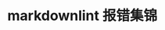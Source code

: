 # markdownlint 报错集锦
<!--
## MD001 - 标题逐级递增

`MD001` - [Heading levels should only increment by one level at a time](https://github.com/DavidAnson/markdownlint/blob/main/doc/Rules.md#md001---heading-levels-should-only-increment-by-one-level-at-a-time)
`MD001` - 标题层级每次只能递增加一

**别名**：`heading-increment`

**标签**：`headings`

**规范**：标题层级应逐级递增，最多六级。

## MD003 - 标题样式

`MD003` - [Heading style](https://github.com/DavidAnson/markdownlint/blob/main/doc/Rules.md#md003---heading-style)
`MD003` - 标题样式

**别名**：`heading-style`

**标签**：`heandings`

**规范**：标题样式应一致。

**参数**：

- ```
  style
  ```

  （

  ```
  字符串
  ```

   

  ，默认值：

  ```
  consistent
  ```

  ，可选值：

  ```
  atx
  ```

   

  /

   

  ```
  atx_closed
  ```

   

  /

   

  ```
  consistent
  ```

   

  /

   

  ```
  setext
  ```

   

  /

   

  ```
  setext_with_atx
  ```

   

  /

   

  ```
  setext_with_atx_closed
  ```

  ）

  文档中的标题样式。

  - ```
    atx
    ```

    ：ATX 标题，共六级。

    | `1 ` | `# ATX 一级标题` |
    | ---- | ---------------- |
    |      |                  |

  - ```
    atx_closed
    ```

    ：封闭 ATX 标题，共六级。

    | `1 ` | `# 封闭 ATX 一级标题 #` |
    | ---- | ----------------------- |
    |      |                         |

  - ```
    setext
    ```

    ：Setext 标题，只有一、二级两级。

    | `1 2 3 4 5 ` | `Setext 一级标题 ============== Setext 二级标题 --------------` |
    | ------------ | ------------------------------------------------------------ |
    |              |                                                              |

  - `consistent`：上述标题样式均可，但标题样式应一致。

  - `setext_with_atx`：一、二级使用 Setext 标题，其他层级使用 ATX 标题。

  - `setext_with_atx_closed`：一、二级使用 Setext 标题，其他层级使用封闭 ATX 标题。

## MD004 - 无序列表样式

`MD004` - [Unordered list style](https://github.com/DavidAnson/markdownlint/blob/main/doc/Rules.md#md004---unordered-list-style)
`MD004` - 无序列表样式

**别名**：`ul-style`

**标签**：`bullet`、`ul`

**规范**：无序列表项的前缀符号应一致。

**修正**：违规格式可通过命令行工具修正。

**参数**：

- ```
  style
  ```

  （

  ```
  字符串
  ```

  ，默认值：

  ```
  consistent
  ```

  ，可选值：

  ```
  asterisk
  ```

   

  /

   

  ```
  consistent
  ```

   

  /

   

  ```
  dash
  ```

   

  /

   

  ```
  plus
  ```

   

  /

   

  ```
  sublist
  ```

  ）

  文档中无序列表项前缀符号的样式。

  - `asterisk`：星号前缀 `*`。

  - `dash`：减号前缀 `-`。

  - `plus`：加号前缀 `+`。

  - `consistent`：上述三种前缀符号均可，但样式应一致。

  - ```
    sublist
    ```

    ：允许不同层级的无序列表项使用不同的前缀符号，但同一层级的样式应一致。

    | `1 2 3 4 5 6 ` | `* 列表项 1  + 列表项 2    - 列表项 3  + 列表项 4 * 列表项 5  + 列表项 6` |
    | -------------- | ------------------------------------------------------------ |
    |                |                                                              |

## MD005 - 列表层级缩进

`MD005` - [Inconsistent indentation for list items at the same levle](https://github.com/DavidAnson/markdownlint/blob/main/doc/Rules.md#md005---inconsistent-indentation-for-list-items-at-the-same-level)
`MD005` - 同一层级的列表项缩进不一致

**别名**：`list-indent`

**标签**：`bullet`、`indentation`、`ul`

**规范**：相同层级列表项的缩进应一致。

**修正**：违规格式可通过命令行工具修正。

**例外**：允许右对齐的有序列表前缀编号。

| `1 2 3 4 ` | ` 8. 列表项 8 9. 列表项 9 10. 列表项 10 11. 列表项 11` |
| ---------- | ------------------------------------------------------ |
|            |                                                        |

## MD007 - 无序列表缩进量

`MD007` - [Unordered list indentation](https://github.com/DavidAnson/markdownlint/blob/main/doc/Rules.md#md007---unordered-list-indentation)
`MD007` - 无序列表缩进量

**别名**：`ul-indent`

**标签**：`bullet`、`indentation`、`ul`

**规范**：嵌套无序列表项的缩进应一致。

**参数**：

- `indent`（`整数`，默认值：`2`）
  缩进空格数。
- `start_indent`（`整数`，默认值：`2`）
  最外层无序列表项缩进空格数，当 `start_indented` 为 `true` 时生效。
- `start_indented`（`布尔`，默认 `false`）
  最外层无序列表项是否缩进。

**修正**：违规格式可通过命令行工具修正。

**示例**：

| `1 2 ` | `+ 外层无序列表项  + 内层无序列表项，缩进 2 空格` |
| ------ | ------------------------------------------------- |
|        |                                                   |

**说明**：嵌套无序列表项缩进 2 空格，可使内层无序列表项的前缀符号与外层无序列表项的内容对齐。

## MD009 - 行末空格

`MD009` - [Trailing spaces](https://github.com/DavidAnson/markdownlint/blob/main/doc/Rules.md#md009---trailing-spaces)
`MD009` - 行末空格

**别名**：`no-trailing-spaces`

**标签**：`whitespace`

**规范**：除引入换行外，行末不应有空格。

**参数**：

- `br_spaces`（`整数`，默认值：`2`）
  引入换行所需的空格数。
- `list_item_empty_lines`（`布尔`，默认值：`false`）
  某些解析器要求列表内的空行需按层级缩进。
- `strict`（`布尔`，默认值：`false`）
  严格检查非必要的行末空格式换行。如：当下一行为空行时，不需要再使用行末空格的方式引入换行。

**修正**：违规格式可通过命令行工具修正。

## MD010 - 制表符

`MD010` - [Hard tabs](https://github.com/DavidAnson/markdownlint/blob/main/doc/Rules.md#md010---hard-tabs)
`MD010` - 制表符 TAB

**别名**：`no-hard-tabs`

**标签**：`hard_tab`、`whitespace`

**规范**：应使用空格代替制表符。

**参数**：

- `code_blocks`（`布尔`，默认值：`true`）
  检查代码块中的制表符。
- `ignore_code_language`（`字符串[]`，默认值：`[]`）
  忽略指定语言代码块中的制表符。
- `spaces_per_tab`（`整数`，默认值：`1`）
  替换制表符的空格数。

**修正**：违规格式可通过命令行工具修正。

**说明**：不同解析器处理制表符的方式不同，因此应避免在文档中直接使用制表符，应使用指定数量的空格代替制表符。

## MD011 - 链接语法

`MD011` - [Reversed link syntax](https://github.com/DavidAnson/markdownlint/blob/main/doc/Rules.md#md011---reversed-link-syntax)
`MD011` - 链接语法错误

**别名**：`no-reversed-links`

**标签**：`links`

**规范**：应正确使用链接语法。

**修正**：违规格式可通过命令行工具修正。

**示例**：

| `1 2 3 ` | `(错误的链接语法)[https://www.example.com/] [正确的链接语法](https://www.example.com/)` |
| -------- | ------------------------------------------------------------ |
|          |                                                              |

## MD012 - 连续空行

`MD012` - [Multiple consecutive blank lines](https://github.com/DavidAnson/markdownlint/blob/main/doc/Rules.md#md012---multiple-consecutive-blank-lines)
`MD012` - 多个连续空行

**别名**：`no-multiple-blanks`

**标签**：`blank_lines`、`whitespace`

**规范**：不应使用连续空行。

**参数**：

- `maximum`（`整数`，默认值：`1`）
  允许的最多连续空行数。

**修正**：违规格式可通过命令行工具修正。

**例外**：允许在代码块中使用连续空行。

## MD013 - 单行字符数

`MD013` - [Line length](https://github.com/DavidAnson/markdownlint/blob/main/doc/Rules.md#md013---line-length)
`MD013` - 单行字符数

**别名**：`line-length`

**标签**：`line_length`

**规范**：单行文本不应过长。

**参数**：

- `code_block_line_length`（`整数`，默认值：`80`）
  代码块中单行最大字符数。
- `code_blocks`（`布尔`，默认值：`true`）
  是否检查代码块。
- `heading_line_length`（`整数`，默认值：`80`）
  标题最大字符数。
- `headings`（`布尔`，默认值：`true`）
  是否检查标题。
- `line_length`（`整数`，默认值：`80`）
  单行最大字符数。
- `stern`（`布尔`，默认值：`false`）
  严格检查，即使超出字符数限制的部分不包含空格的行也违规。
- `strict`（`布尔`，默认值：`false`）
  更严格检查，即使整行都不包含空格，只要超出字符数限制的行都违规。
- `tables`（`布尔`，默认值：`true`）
  是否检查表格。

**示例**：默认配置下，允许(b)、(c) 两行文本超出字符数限制。

| `1 2 3 4 ` | `ASSUME THIS LINE IS THE MAXIMUM LENGTH (a)This line is a violation because there are whitespace beyond (b)This line is okay because there are-no-spaces-beyond-that-length (c)This-line-is-also-okay-because-there-are-no-spaces` |
| ---------- | ------------------------------------------------------------ |
|            |                                                              |

|      |   `stern`: false    |    `stern`: true    | `stern`: false/true |
| :--: | :-----------------: | :-----------------: | :-----------------: |
|      | **`strict`: false** | **`strict`: false** | **`strict`: true**  |
| (a)  |          ❌          |          ❌          |          ❌          |
| (b)  |          ✅          |          ❌          |          ❌          |
| (c)  |          ✅          |          ✅          |          ❌          |

**例外**：允许定义超链接或图片地址的行超出字数限制，因为 URL 地址无法断行。

## MD014 - 终端指令符号

`MD014` - [Dollar sings used before commands without showing output](https://github.com/DavidAnson/markdownlint/blob/main/doc/Rules.md#md014---dollar-signs-used-before-commands-without-showing-output)
`MD014` - 在没有输出结果的指令前使用 `$` 符号

**别名**：`commands-show-output`

**标签**：`code`

**规范**：一般无需在终端指令前加 `$` 符号，除非需同时显示该指令的输出结果。

**修正**：违规格式可通过命令行工具修正。

**示例**：

| ` 1 2 3 4 5 6 7 8 9 10 ` | `$ ls foo bar $ cat foo Hello World! $ mkdir test mkdir: created directory 'test' $ ls test` |
| ------------------------ | ------------------------------------------------------------ |
|                          |                                                              |

**说明**：省略 `$` 可方便代码的复制粘贴。

## MD018 - ATX 空格缺失

`MD018` - [No space after hash on atx style heading](https://github.com/DavidAnson/markdownlint/blob/main/doc/Rules.md#md018---no-space-after-hash-on-atx-style-heading)
`MD018` - ATX 标题 `#` 后缺少空格

**别名**：`no-missing-space-atx`

**标签**：`atx`、`headings`、`spaces`

**规范**：ATX 标题前缀 `#` 后需接一个空格。

**修正**：违规格式可通过命令行工具修正。

## MD019 - ATX 空格过多

`MD019` - [Multiple spaces after hash on atx style heading](https://github.com/DavidAnson/markdownlint/blob/main/doc/Rules.md#md019---multiple-spaces-after-hash-on-atx-style-heading)
`MD019` - ATX 标题 `#` 后空格过多

**别名**：`no-multiple-space-atx`

**标签**：`atx`、`headings`、`spaces`

**规范**：ATX 标题前缀 `#` 后仅需一个空格。

**修正**：违规格式可通过命令行工具修正。

## MD020 - 封闭 ATX 空格缺失

`MD020` - [No space inside hashes on closed atx style heading](https://github.com/DavidAnson/markdownlint/blob/main/doc/Rules.md#md020---no-space-inside-hashes-on-closed-atx-style-heading)
`MD020` - 封闭 ATX 标题 `#` 内缺少空格

**别名**：`no-missing-space-closed-atx`

**标签**：`atx_closed`、`headings`、`spaces`

**规范**：封闭 ATX 标题首尾 `#` 与标题内容之间需接一个空格。

**修正**：违规格式可通过命令行工具修正。

## MD021 - 封闭 ATX 空格过多

`MD021` - [Multiple spaces inside hashes on closed atx style heading](https://github.com/DavidAnson/markdownlint/blob/main/doc/Rules.md#md021---multiple-spaces-inside-hashes-on-closed-atx-style-heading)
`MD021` - 封闭 ATX 标题 `#` 内空格过多

**别名**：`no-multiple-space-closed-atx`

**标签**：`atx_closed`、`headings`、`spaces`

**规范**：封闭 ATX 标题首尾 `#` 与标题内容之间仅需一个空格。

**修正**：违规格式可通过命令行工具修正。

## MD022 - 标题前后空行

`MD022` - [Headings should be surrounded by blank lines](https://github.com/DavidAnson/markdownlint/blob/main/doc/Rules.md#md022---headings-should-be-surrounded-by-blank-lines)
`MD022` - 标题前后需加空行

**别名**：`blanks-around-headings`

**标签**：`blank_lines`、`headings`

**规范**：应使用空行分隔标题与正文。

**参数**：

- `lines_above`（`整数|整数[]`，默认值：`1`）
  标题前空行数。

- ```
  lines_below
  ```

  （

  ```
  整数|整数[]
  ```

  ，默认值：

  ```
  1
  ```

  ）

  标题后空行数。

  - `-1`：允许任意空行数。
  - `整数[]`：依次对应不同层级标题前后的空行数。
  - 大于 `1`：需同时更改 [MD012 - 连续空行](https://www.newverse.wiki/senses/markdownlint/#MD012) `maximum` 参数。

**修正**：违规格式可通过命令行工具修正。

## MD023 - 标题缩进

`MD023` - [Headings must start at the beginning of the line](https://github.com/DavidAnson/markdownlint/blob/main/doc/Rules.md#md023---headings-must-start-at-the-beginning-of-the-line)
`MD023` - 标题需紧靠行首

**别名**：`heading-start-left`

**标签**：`headings`、`spaces`

**规范**：标题不应缩进。

**修正**：违规格式可通过命令行工具修正。

## MD024 - 标题重复

`MD024` - [Multiple headings with the same content](https://github.com/DavidAnson/markdownlint/blob/main/doc/Rules.md#md024---multiple-headings-with-the-same-content)
`MD024` - 多条标题内容重复

**别名**：`no-duplicate-heading`

**标签**：`headings`

**规范**：标题内容不应重复。

**参数**：

- `siblings_only`（`布尔`，默认值：`false`）
  只检查同一父标题下的“兄弟”标题，允许不同章节的子章节标题重复。

**示例**：当 `siblings_only` 为 `true` 时，允许使用以下标题

| ` 1 2 3 4 5 6 7 8 9 10 11 12 13 ` | `# 更新日志 ## 1.0.0 ### 新特性 ### Bug 修复 ## 2.0.0 ### 新特性 ### Bug 修复` |
| --------------------------------- | ------------------------------------------------------------ |
|                                   |                                                              |

## MD025 - 最高级标题唯一

`MD025` - [Multiple top-level headings in the same document](https://github.com/DavidAnson/markdownlint/blob/main/doc/Rules.md#md025---multiple-top-level-headings-in-the-same-document)
`MD025` - 同一文档内存在多个最高层级标题

**别名**：`single-title`

**标签**：`headings`

**规范**：同一文档内只应存在一个最高层级标题，作为整个文档的标题。

**参数**：

- ```
  front_matter_title
  ```

  （

  ```
  字符串
  ```

  ，默认值：

  ```
  ^\s*title\s*[:=]
  ```

  ）

  从前置参数中匹配标题的正则表达式。

  - 默认将文档前置参数中 `title=` 或 `title:` 之后的文本作为最高级标题。
  - `""`：空字符串禁用该参数。

- `level`（`整数`，默认值：`1`）
  标题的最高层级。

## MD026 - 标题行末标点

`MD026` - [Trailing punctuation in heading](https://github.com/DavidAnson/markdownlint/blob/main/doc/Rules.md#md026---trailing-punctuation-in-heading)
`MD026` - 标题以标点符号结尾

**别名**：`no-trailing-punctuation`

**标签**：`headings`

**规范**：标题不应以标点符号结尾。

**参数**：

- ```
  punctuation
  ```

  （

  ```
  字符串
  ```

  ，默认值：

  ```
  .,;:!。，；：！
  ```

  ）

  标题行末检查的标点符号。

  - `""`：空字符串禁用该规则，允许标题以任意标点符号结尾。

**修正**：违规格式可通过命令行工具修正。

**说明**：标题并非完整语句，不应以标点符号结尾。

**例外**：允许标题以问号 `?` / `？` 结尾。

## MD027 - 引用空格过多

`MD027` - [Multiple spaces after blockquote symbol](https://github.com/DavidAnson/markdownlint/blob/main/doc/Rules.md#md027---multiple-spaces-after-blockquote-symbol)
`MD027` - 引用前缀 `>` 后的空格过多

**别名**：`no-multiple-space-blockquote`

**标签**：`blockquote`、`indentation`、`whitespace`

**规范**：引用前缀 `>` 后只需一个空格。

**修正**：违规格式可通过命令行工具修正。

## MD028 - 引用内空行

`MD028` - [Blank line inside blockquote](https://github.com/DavidAnson/markdownlint/blob/main/doc/Rules.md#md028---blank-line-inside-blockquote)
`MD028` - 引用内的空行

**别名**：`no-blanks-blockquote`

**标签**：`blockquote`、`whitespace`

**规范**：

- 引用多行内容时，应在分段空行前加引用前缀 `>`；
- 不应连续使用多个引用，应在不同引用之间穿插正文。

**示例**：

| `1 2 3 4 5 6 7 ` | `> 这是引用文本的第一行。 >  > 这是同一段引用文本的第二行。 这是正文，不应连续使用多个引用。 > 这是另一个引用，与上一个引用之间有正文分隔。` |
| ---------------- | ------------------------------------------------------------ |
|                  |                                                              |

**说明**：某些解析器会忽略连续引用之间的空行，将其编译为同一个引用。

## MD029 - 有序列表前缀

`MD029` - [Ordered list item prefix](https://github.com/DavidAnson/markdownlint/blob/main/doc/Rules.md#md029---ordered-list-item-prefix)
`MD029` - 有序列表项前缀

**别名**：`ol-prefix`

**标签**：`ol`

**规范**：有序列表项的前缀序号应遵循一定顺序。

**参数**：

- ```
  style
  ```

  （

  ```
  字符串
  ```

  ，默认值：

  ```
  one_or_ordered
  ```

  ，可选值：

  ```
  one
  ```

   

  /

   

  ```
  one_or_ordered
  ```

   

  /

   

  ```
  ordered
  ```

   

  /

   

  ```
  zero
  ```

  ）

  前缀序号样式。

  - `one`：前缀序号全为 `1`。
  - `ordered`：前缀序号按数字顺序递增，支持 `0` 补位的写法 `09`。
  - `one_or_ordered`：上述两种样式均可。
  - `zero`：前缀序号全为 `0`。

## MD030 - 列表前缀空格

`MD030` - [Spaces after list markers](https://github.com/DavidAnson/markdownlint/blob/main/doc/Rules.md#md030---spaces-after-list-markers)
`MD030` - 列表项前缀符号之后的空格

**别名**：`list-marker-space`

**标签**：`ol`、`ul`、`whitespace`

**规范**：列表项前缀符号与内容之间的空格数应一致。

**参数**：

- `ol_multi`（`整数`，默认值：`1`）
  多行有序列表项前缀符号与内容之间的空格数。
- `ol_single`（`整数`，默认值：`1`）
  单行有序列表项前缀符号与内容之间的空格数。
- `ul_multi`（`整数`，默认值：`1`）
  多行无序列表项前缀符号与内容之间的空格数。
- `ul_single`（`整数`，默认值：`1`）
  单行无序列表项前缀符号与内容之间的空格数。

**修正**：违规格式可通过命令行工具修正。

**示例**：由于多行列表项需 4 空格缩进，可以考虑设置

- `ul_multi` 为 `3`，使多行无序列表项内容对齐。

  | `1 2 3 4 5 ` | `+   3 空格的第一段多行无序列表项。     4 空格缩进的第二段多行无序列表项。 +   另一项无序列表项。` |
  | ------------ | ------------------------------------------------------------ |
  |              |                                                              |

- `ol_multi` 为 `2`，使多行有序列表项内容对齐。

  | `1 2 3 4 5 ` | `1.  2 空格的第一段多行有序列表项。     4 空格缩进的第二段多行有序列表项。 2.  另一项有序列表项。` |
  | ------------ | ------------------------------------------------------------ |
  |              |                                                              |

## MD031 - 代码块前后空行

`MD031` - [Fenced code blocks should be surrounded by blank lines](https://github.com/DavidAnson/markdownlint/blob/main/doc/Rules.md#md031---fenced-code-blocks-should-be-surrounded-by-blank-lines)
`MD031` - 代码块前后需加空行

**别名**：`blanks-around-fences`

**标签**：`blank_lines`、`code`

**规范**：应使用空行分隔代码块与正文。

**参数**：

- `list_items`（`布尔`，默认值：`true`）
  是否允许作为多行列表项内容的代码块与其所属的列表项之间无空行，以使文档结构紧凑。

**修正**：违规格式可通过命令行工具修正。

## MD032 - 列表前后空行

`MD032` - [Lists should be surrounded by blank lines](https://github.com/DavidAnson/markdownlint/blob/main/doc/Rules.md#md032---lists-should-be-surrounded-by-blank-lines)
`MD032` - 列表前后需加空行

**别名**：`blanks-around-lists`

**标签**：`blank_lines`、`bullet`、`ol`、`ul`

**规范**：应使用空行分隔列表与正文。

**修正**：违规格式可通过命令行工具修正。

## MD033 - 内联 HTML

`MD033` - [Inline HTML](https://github.com/DavidAnson/markdownlint/blob/main/doc/Rules.md#md033---inline-html)
`MD033` - 内联 HTML

**别名**：`no-inline-html`

**标签**：`html`

**规范**：不使用 HTML 语法。

**参数**：

- `allowed_elements`（`字符串[]`，默认值：`[]`）
  允许使用的 HTML 元素。

**说明**：若希望将文档编译成非 HTML 格式的输出，可应用本条规范。

## MD034 - 裸 URL 地址

`MD034` - [Bare URL used](https://github.com/DavidAnson/markdownlint/blob/main/doc/Rules.md#md034---bare-url-used)
`MD034` - 使用裸 URL 地址

**别名**：`no-bare-urls`

**标签**：`links`、`url`

**规范**：应将裸 URL 或邮箱地址置于一对尖括号 `<>` 中。

**修正**：违规格式可通过命令行工具修正。

## MD035 - 分割线样式

`MD035` - [Horizontal rule style](https://github.com/DavidAnson/markdownlint/blob/main/doc/Rules.md#md035---horizontal-rule-style)
`MD035` - 水平分割线样式

**别名**：`hr-style`

**标签**：`hr`

**规范**：水平分割线样式应一致。

**参数**：

- ```
  style
  ```

  （

  ```
  字符串
  ```

  ，默认值：

  ```
  consistent
  ```

  ） 水平分割线的样式。

  - `consistent`：分割线样式一致。
  - 可自定义样式，如： `"- - -"`。

## MD036 - 强调代替标题

`MD036` - [Emphasis used instead of a heading](https://github.com/DavidAnson/markdownlint/blob/main/doc/Rules.md#md036---emphasis-used-instead-of-a-heading)
`MD036` - 强调代替标题

**别名**：`no-emphasis-as-heading`

**标签**：`emphasis`、`headings`

**规范**：不应使用强调代替标题。

**参数**：

- ```
  punctuation
  ```

  （

  ```
  字符串
  ```

  ，默认值：

  ```
  .,;:!?。，；：！？i
  ```

  ）

  不检查以上述标点符号结尾的强调。

  - 可自定义。

**说明**：只检查那些除强调（加粗或斜体）文本外无其他内容的行。

## MD037 - 强调符号接空格

`MD037` - [Spaces inside emphasis markers](https://github.com/DavidAnson/markdownlint/blob/main/doc/Rules.md#md037---spaces-inside-emphasis-markers)
`MD037` - 强调符号接空格

**别名**：`no-space-in-emphasis`

**标签**：`emphasis`、`whitespace`

**规范**：强调符号 `*` / `_` 与强调文本之间不应有空格。

**修正**：违规格式可通过命令行工具修正。

## MD038 - 行内代码接空格

`MD038` - [Spaces inside code span elements](https://github.com/DavidAnson/markdownlint/blob/main/doc/Rules.md#md038---spaces-inside-code-span-elements)
`MD038` - 行内代码接空格

**别名**：`no-space-in-code`

**标签**：`code`、`whitespace`

**规范**：行内代码符号 ``` 与代码之间不应有空格。

**修正**：违规格式可通过命令行工具修正。

## MD039 - 链接符号接空格

`MD039` - [Spaces inside link text](https://github.com/DavidAnson/markdownlint/blob/main/doc/Rules.md#md039---spaces-inside-link-text)
`MD039` - 链接符号接空格

**别名**：`no-space-in-links`

**标签**：`links`、`whitespace`

**规范**：链接符号 `[` / `]` 与链接文本之间不应有空格。

**修正**：违规格式可通过命令行工具修正。

## MD040 - 代码块语言

`MD040` - [Fenced code blocks should have a language specified](https://github.com/DavidAnson/markdownlint/blob/main/doc/Rules.md#md040---fenced-code-blocks-should-have-a-language-specified)
`MD040` - 代码块应标注使用的编程语言

**别名**：`fenced-code-language`

**标签**：`code`、`language`

**规范**：应标注代码块使用的编程语言。

**参数**：

- ```
  allowed_languages
  ```

  （

  ```
  字符串[]
  ```

  ，默认值：

  ```
  []
  ```

  ）

  允许使用的语言列表。

  - 默认允许使用任何语言。
  - 可自定义允许使用哪些语言，区分大小写。

- `language_only`（`布尔`，默认值：`false`）
  只接受编程语言，不接受其他信息，如：`ruby startline=3`。

## MD041 - 首行标题

`MD041` - [First line in a file should be a top-level heading](https://github.com/DavidAnson/markdownlint/blob/main/doc/Rules.md#md041---first-line-in-a-file-should-be-a-top-level-heading)
`MD041` - 文档首行应为最高层级标题

**别名**：`first-line-heading`

**标签**：`headings`

**规范**：文档首行应为最高层级标题，作为整个文档的标题。

**参数**：

- ```
  front_matter_title
  ```

  （

  ```
  字符串
  ```

  ，默认值：

  ```
  ^\s*title\s*[:=]
  ```

  ）

  从前置参数中匹配标题的正则表达式。

  - 默认将文档前置参数中 `title=` 或 `title:` 之后的文本作为最高级标题。
  - `""`：空字符串禁用该参数。

- `level`（`整数`，默认值：`1`）
  标题的最高层级。

**说明**：允许首行标题为 HTML 样式。

## MD042 - 空链接

`MD042` - [No empty links](https://github.com/DavidAnson/markdownlint/blob/main/doc/Rules.md#md042---no-empty-links)
`MD042` - 空链接

**别名**：`no-empty-links`

**标签**：`links`

**规范**：链接地址不应为空。

## MD043 - 结构化标题

`MD043` - [Required heading structure](https://github.com/DavidAnson/markdownlint/blob/main/doc/Rules.md#md043---required-heading-structure)
`MD043` - 结构化标题

**别名**：`required-headings`

**标签**：`headings`

**规范**：可自定义结构化标题。

**参数**：

- ```
  headings
  ```

  （

  ```
  字符串[]
  ```

  ，默认

   

  ```
  []
  ```

  ）

  结构化的标题列表。

  - 默认无要求。
  - 可自定义标题结构。

- `match_case`（`布尔`，默认 `false`）
  要求大小写匹配。

**示例**：

将 `headings` 设定为：

| `1 2 3 4 5 6 7 ` | `[    "# Head",    "## Item",    "*",    "## Foot",    "+" ]` |
| ---------------- | ------------------------------------------------------------ |
|                  |                                                              |

可匹配如下标题结构：

| `1 2 3 4 ` | `# Head ## Item ## Foot ### Notes` |
| ---------- | ---------------------------------- |
|            |                                    |

其中：

- `"*"`：匹配任意标题，可以没有。
- `"+"`：匹配至少一个任意标题。

## MD044 - 预定义单词

`MD044` - [Proper names should have the correct capitalization](https://github.com/DavidAnson/markdownlint/blob/main/doc/Rules.md#md044---proper-names-should-have-the-correct-capitalization)
`MD044` - 专有名词需规范大小写

**别名**：`proper-names`

**标签**：`spelling`

**规范**：专有名词应规范大小写。

**参数**：

- `code_blocks`（`布尔`，默认值：`true`）
  是否检查代码块。

- `html_elements`（`布尔`，默认值：`true`） 是否检查 HTML 元素。

- ```
  names
  ```

  （

  ```
  字符串[]
  ```

  ，默认值：

  ```
  []
  ```

  ）

  专有名词列表。

  - 可自定义。

**修正**：违规格式可通过命令行工具修正。

## MD045 - 图片描述文本

`MD045` - [Images should have alternate text (alt text)](https://github.com/DavidAnson/markdownlint/blob/main/doc/Rules.md#md045---images-should-have-alternate-text-alt-text)
`MD045` - 图片应包含描述

**别名**：`no-alt-text`

**标签**：`accessibility`、`images`

**规范**：图片应包含描述。

**示例**：

| `1 ` | `![图片描述](image.png "图片标题")` |
| ---- | ----------------------------------- |
|      |                                     |

**说明**：描述文本在图片无法加载时提示图片信息。

## MD046 - 代码块样式

`MD046` - [Code block style](https://github.com/DavidAnson/markdownlint/blob/main/doc/Rules.md#md046---code-block-style)
`MD046` - 代码块样式

**别名**：`code-block-style`

**标签**：`code`

**规范**：代码块样式应一致。

**参数**：

- ```
  style
  ```

  （

  ```
  字符串
  ```

  ，默认值：

  ```
  consistent
  ```

  ，可选值：

  ```
  consistent
  ```

   

  /

   

  ```
  fenced
  ```

   

  /

   

  ```
  indented
  ```

  ）

  代码块样式。

  - `fenced`：围栏式代码块。
  - `indented`：缩进式代码块。
  - `consistent`：上述代码块样式均可，但样式应一致。

## MD047 - 文末空行

`MD047` - [Files should end with a single newline character](https://github.com/DavidAnson/markdownlint/blob/main/doc/Rules.md#md047---files-should-end-with-a-single-newline-character)
`MD047` - 文档应以空行结束

**别名**：`single-trailing-newline`

**标签**：`blank_lines`

**规范**：文档应以空行结束。

**修正**：违规格式可通过命令行工具修正。

## MD048 - 代码围栏样式

`MD048` - [Code fence style](https://github.com/DavidAnson/markdownlint/blob/main/doc/Rules.md#md048---code-fence-style)
`MD048` - 代码块围栏样式

**别名**：`code-fence-style`

**标签**：`code`

**规范**：代码块围栏样式应一致。

**参数**：

- ```
  style
  ```

  （

  ```
  字符串
  ```

  ，默认值：

  ```
  consistent
  ```

  ，可选值：

  ```
  backtick
  ```

   

  /

   

  ```
  consistent
  ```

   

  /

   

  ```
  tilde
  ```

  ）

  代码围栏样式。

  - `backtick`：三个连续反引号 `````。
  - `tilde`：三个连续波浪线 `~~~`。
  - `consistent`：上述围栏样式均可，但样式应一致。

## MD049 - 斜体样式

`MD049` - [Emphasis style should be consistent](https://github.com/DavidAnson/markdownlint/blob/main/doc/Rules.md#md049---emphasis-style-should-be-consistent)
`MD049` - 斜体样式一致

**别名**：`emphasis-style`

**标签**：`emphasis`

**规范**：斜体样式应一致。

**参数**：

- ```
  style
  ```

  （

  ```
  字符串
  ```

  ，默认值：

  ```
  consistent
  ```

  ，可选值：

  ```
  asterisk
  ```

   

  /

   

  ```
  consistent
  ```

   

  /

   

  ```
  underscore
  ```

  ） 斜体样式。

  - `asterisk`：单个星号 `*`。
  - `underscore`：单个下划线 `_`。
  - `consistent`：上述斜体样式均可，但样式应一致。

**修正**：违规格式可通过命令行工具修正。

## MD050 - 粗体样式

`MD050` - [Strong style should be consistent](https://github.com/DavidAnson/markdownlint/blob/main/doc/Rules.md#md050---strong-style-should-be-consistent)
`MD050` - 粗体样式一致

**别名**：`strong-style`

**标签**：`emphasis`

**规范**：粗体样式应一致。

**参数**：

- ```
  style
  ```

  （

  ```
  字符串
  ```

  ，默认值：

  ```
  consistent
  ```

  ，可选值：

  ```
  asterisk
  ```

   

  /

   

  ```
  consistent
  ```

   

  /

   

  ```
  underscore
  ```

  ） 粗体样式。

  - `asterisk`：连续两个星号 `**`。
  - `underscore`：连续两个下划线 `__`。
  - `consistent`：上述样式均可，但样式应一致。

**修正**：违规格式可通过命令行工具修正。

## MD051 - 跳转地址有效

`MD051` - [Link fragments should be valid](https://github.com/DavidAnson/markdownlint/blob/main/doc/Rules.md#md051---link-fragments-should-be-valid)
`MD051` - 跳转地址应有效

**别名**：`link-fragments`

**标签**：`links`

**规范**：页内标题跳转地址应有效。

**说明**：页内跳转地址包括：

- 某些解析器自动生成的标题地址：`#heading-name`；
- 手动输入的标题地址： `{#named-anchor}`；
- 通过 THML 标签引入的地址：`<a id="bookmark"></a>`；

## MD052 - 链接标记有效

`MD052` - [Reference links and images should use a label that is defined](https://github.com/DavidAnson/markdownlint/blob/main/doc/Rules.md#md052---reference-links-and-images-should-use-a-label-that-is-defined)
`MD052` - 参考式链接或图片的标记应有定义

**别名**：`reference-links-images`

**标签**：`images`、`links`

**规范**：参考式链接或图片的标记应有效。

**参数**：

- `shortcut_syntax`（`布尔`，默认值：`false`）
  是否检查省略样式。

**示例**：参考式链接或图片有三种定义方式

```markdown
完整链接：[text][label]
折叠链接：[label][]
省略链接：[label]

完整图片：![text][image]
折叠图片：![image][]
省略图片：![image]

[label]: https://example.com/label
[image]: https://example.com/image
```

## MD053 - 链接定义闲置

`MD053` - [Link and image reference definitions should be needed](https://github.com/DavidAnson/markdownlint/blob/main/doc/Rules.md#md053---link-and-image-reference-definitions-should-be-needed)
`MD053` - 链接和图片地址的定义应被使用

**别名**：`link-image-reference-definitions`

**标签**：`images`、`links`

**规范**：链接或图片地址的定义不应闲置。

**参数**：

- `ignored_definitions`（`字符串[]`，默认值：`["//"]`）
  允许闲置的地址定义。

**修正**：违规格式可通过命令行工具修正。

**示例**：利用参考式链接定义的注释

```mark
[//]: # (这是一条注释。)
```

---

参考链接

1. [Markdown 语法规范：markdownlint - Newverse & Wiki](https://www.newverse.wiki/senses/markdownlint/#MD042) -->